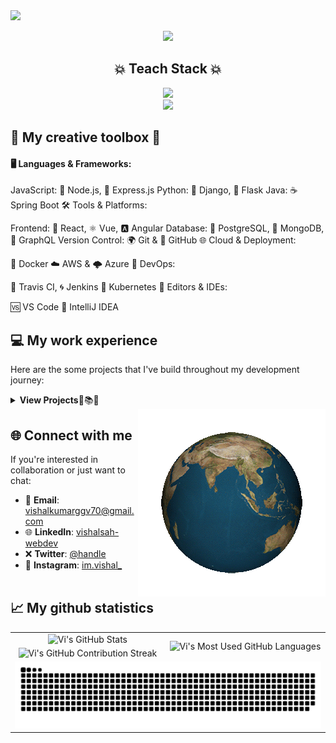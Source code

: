 <img src="https://capsule-render.vercel.app/api?type=waving&color=gradient&height=100&section=header&text=Hi!%20There&fontSize=60" />

<p align="center"><img src="http://readme-typing-svg.herokuapp.com?font=Righteous&pause=1000&center=true&random=false&width=435&lines=The+five+boxing+wizards+jump+quickly" /></p>

  <h2 align="center">💥 Teach Stack 💥</h2>
<p align="center">
    <img src="https://skillicons.dev/icons?i=css,kubernetes,docker,c,react&theme=light" />
    <br />
    <img src="https://skillicons.dev/icons?i=js,html,css,kubernetes,docker,c,react&theme=light" />
</p>
  
## 🎨 My creative toolbox 🧰
#### 🖥️ Languages & Frameworks:

JavaScript: 🌌 Node.js, 🚀 Express.js
Python: 🐍 Django, 🍜 Flask
Java: ☕ Spring Boot
🛠️ Tools & Platforms:

Frontend: 🎨 React, ⚛️ Vue, 🅰️ Angular
Database: 🐘 PostgreSQL, 🌱 MongoDB, 🚀 GraphQL
Version Control: 🌍 Git & 🐙 GitHub
🌐 Cloud & Deployment:

🚢 Docker
☁️ AWS & 🌩️ Azure
🤖 DevOps:

🧪 Travis CI, 🌀 Jenkins
🐳 Kubernetes
🔧 Editors & IDEs:

🆚 VS Code
💼 IntelliJ IDEA

## 💻 My work experience
Here are the some projects that I've build throughout my development journey:

 <details>
 <summary><strong>View Projects</strong>🔎📚✨</summary>

<picture>
  <source media="(max-width: 1000px)" srcset="https://upload.wikimedia.org/wikipedia/commons/1/1d/No_image.svg">
 <img align="right" src="./gif/showcase.gif" />
</picture>
 
 - 🤖 **AI ChatBot**: _Because who needs real humans anyway? ._
   - [Repo](https://github.com/vishal-gg/AI-ChatBot) | [Coming soon 🚀](#)

- 🎬 **IMDb Clone**: _Because the original IMDb just wasn't enough for us._
  - [Repo](https://github.com/vishal-gg/IMDb_Clone) | [Demo 🚀](https://getinternetmovies.vercel.app)

- 🛍️ **Amazon Clone**: _Why shop at the real Amazon when you could shop here?_
  - [Repo](https://github.com/vishal-gg/Amazon_Clone) | [Coming soon 🚀](#)

- 🍽️ **Restaurant App**: _In case you get hungry while coding._
  - [Repo](https://github.com/vishal-gg/Restaurant_App) | [Demo 🚀](https://eatopendoor.vercel.app)

- 🛒 **E-commerce**: _Yet another place to burn your salary._
  - [Repo](https://github.com/vishal-gg/E-Commerce) | [Demo 🚀](https://snapstore.vercel.app)

- 📁 **File Sharing App**: _Because sharing is caring, but mostly it's just faster this way._
  - [Repo](https://github.com/vishal-gg/File-Sharing-App--prod) | [Demo 🚀](https://snapsharefile.vercel.app)

- 🔍 **More Projects**: _See what else I've been working on._
  - [🔗 View All Repositories](https://github.com/vishal-gg?tab=repositories)

 </details>

<picture>
  <source media="(max-width: 950px)" srcset="https://upload.wikimedia.org/wikipedia/commons/1/1d/No_image.svg">
 <img align="right" src="./gif/rotating-earth.gif" widht="200" />
</picture>

## 🌐 Connect with me
If you're interested in collaboration or just want to chat:

- 📧 **Email**: [vishalkumarggv70@gmail.com](mailto:vishalkumarggv70@gmail.com)
- 🌐 **LinkedIn**: [vishalsah-webdev](https://www.linkedin.com/in/vishalsah-webdev)
- ❌ **Twitter**: [@handle](#)
- 📸 **Instagram**: [im.vishal_](#)
<br><br>


## 📈 My github statistics
<table>
    <tr>
        <td align="center">
         <picture>
   <source media="(prefers-color-scheme: dark)" srcset="https://github-readme-stats.vercel.app/api?username=vishal-gg&show_icons=true&rank_icon=github&locale=en&&theme=codeSTACKr" />
   <source media="(prefers-color-scheme: light)" srcset="https://github-readme-stats.vercel.app/api?username=vishal-gg&show_icons=true&locale=en&&theme=default" />
   <img src="https://github-readme-stats.vercel.app/api?username=vishal-gg&show_icons=true&locale=en&&theme=default" alt="Vi's GitHub Stats" />
 </picture>
        </td>
        <td rowspan="2" align="center">
         <picture>
   <source media="(prefers-color-scheme: dark)" srcset="https://github-readme-stats.vercel.app/api/top-langs?username=vishal-gg&show_icons=true&locale=en&theme=codeSTACKr"
      />
   <source media="(prefers-color-scheme: light)"srcset="https://github-readme-stats.vercel.app/api/top-langs?username=vishal-gg&show_icons=true&locale=en&theme=default"
      />
   <img src="https://github-readme-stats.vercel.app/api/top-langs?username=vishal-gg&show_icons=true&locale=en&layout=compact&theme=default" alt="Vi's Most Used GitHub Languages" />
 </picture>
        </td>
    </tr>
    <tr>
        <td align="center">
         <picture>
   <source media="(prefers-color-scheme: dark)" srcset="https://github-readme-streak-stats.herokuapp.com/?user=vishal-gg&theme=codeSTACKr" />
   <source media="(prefers-color-scheme: light)" srcset="https://github-readme-streak-stats.herokuapp.com/?user=vishal-gg&theme=default" />
   <img src="https://github-readme-streak-stats.herokuapp.com/?user=vishal-gg&theme=default" alt="Vi's GitHub Contribution Streak" />
 </picture>
        </td>
    </tr>
    <tr>
        <td colspan="2" align="center">
        <picture>
  <source media="(prefers-color-scheme: dark)" srcset="https://raw.githubusercontent.com/vishal-gg/vishal-gg/output/github-snake-dark.svg" />
  <source media="(prefers-color-scheme: light)" srcset="https://raw.githubusercontent.com/vishal-gg/vishal-gg/output/github-snake.svg" />
  <img alt="github-snake" src="https://raw.githubusercontent.com/vishal-gg/vishal-gg/output/github-snake.svg" />
</picture>
        </td>
    </tr>
</table>

